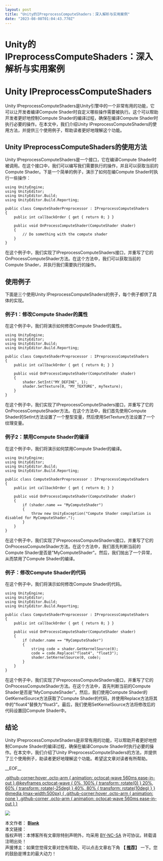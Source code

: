 ```yaml
---
layout: post
title: "Unity的IPreprocessComputeShaders：深入解析与实用案例"
date: "2023-08-08T01:04:43.770Z"
---
```

Unity的IPreprocessComputeShaders：深入解析与实用案例
=========================================

Unity IPreprocessComputeShaders
===============================

Unity IPreprocessComputeShaders是Unity引擎中的一个非常有用的功能，它可以让开发者编译Compute Shader时自定义哪些操作需要被执行。这个可以帮助开发者更好地控制Compute Shader的编译过程，确保在编译Compute Shader时执行必要的操作。在本文中，我们介绍Unity IPreprocessComputeShaders的使用方法，并提供三个使用例子，帮助读者更好地理解这个功能。

Unity IPreprocessComputeShaders的使用方法
------------------------------------

Unity IPreprocessComputeShaders是一个接口，它在编译Compute Shader时被调用。在这个接口中，我们可以编写我们需要执行的操作，并且可以获取当前的Compute Shader。下是一个简单的例子，演示了如何在编Compute Shader时执行一些操作：

    using UnityEngine;
    using UnityEditor;
    using UnityEditor.Build;
    using UnityEditor.Build.Reporting;
    
    public class ComputeShaderPreprocessor : IPreprocessComputeShaders
    {
        public int callbackOrder { get { return 0; } }
    
        public void OnProcessComputeShader(ComputeShader shader)
        {
            // Do something with the compute shader
        }
    }
    

在这个例子中，我们实现了IPreprocessComputeShaders接口，并重写了它的OnProcessComputeShader方法。在这个方法中，我们可以获取当前的Compute Shader，并执行我们需要执行的操作。

使用例子
----

下面是三个使用Unity IPreprocessComputeShaders的例子，每个例子都供了具体的实现。

### 例子1：修改Compute Shader的属性

在这个例子中，我们将演示如何修改Compute Shader的属性。

    using UnityEngine;
    using UnityEditor;
    using UnityEditor.Build;
    using UnityEditor.Build.Reporting;
    
    public class ComputeShaderPreprocessor : IPreprocessComputeShaders
    {
        public int callbackOrder { get { return 0; } }
    
        public void OnProcessComputeShader(ComputeShader shader)
        {
            shader.SetInt("MY_DEFINE", 1);
            shader.SetTexture(0, "MY_TEXTURE", myTexture);
        }
    }
    

在这个例子中，我们实现了IPreprocessComputeShaders接口，并重写了它的OnProcessComputeShader方法。在这个方法中，我们首先使用Compute Shader的SetInt方法设置了一个整型变量，然后使用SetTexture方法设置了一个纹理变量。

### 例子2：禁用Compute Shader的编译

在这个例子中，我们将演示如何禁用Compute Shader的编译。

    using UnityEngine;
    using UnityEditor;
    using UnityEditor.Build;
    using UnityEditor.Build.Reporting;
    
    public class ComputeShaderPreprocessor : IPreprocessComputeShaders
    {
        public int callbackOrder { get { return 0; } }
    
        public void OnProcessComputeShader(ComputeShader shader)
        {
            if (shader.name == "MyComputeShader")
            {
                throw new UnityException("Compute Shader compilation is disabled for MyComputeShader.");
            }
        }
    }
    

在这个例子中，我们实现了IPreprocessComputeShaders接口，并重写了它的OnProcessComputeShader方法。在这个方法中，我们首先判断当前的Compute Shader是否是"MyComputeShader"。然后，我们抛出了一个异常，从而禁用了Compute Shader的编译。

### 例子：修改Compute Shader的代码

在这个例子中，我们将演示如何修改Compute Shader的代码。

    using UnityEngine;
    using UnityEditor;
    using UnityEditor.Build;
    using UnityEditor.Build.Reporting;
    
    public class ComputeShaderPreprocessor : IPreprocessComputeShaders
    {
        public int callbackOrder { get { return 0; } }
    
        public void OnProcessComputeShader(ComputeShader shader)
        {
            if (shader.name == "MyComputeShader")
            {
                string code = shader.GetKernelSource(0);
                code = code.Replace("float4", "float3");
                shader.SetKernelSource(0, code);
            }
        }
    }
    

在这个例子中，我们实现了IPreprocessComputeShaders接口，并重写了它的OnProcessComputeShader方法。在这个方法中，首先判断当前的Compute Shader是否是"MyComputeShader"。然后，我们使用Compute Shader的GetKernelSource方法获取了Compute Shader的代码，并使用Replace方法将其中的"float4"替换为"float3"。最后，我们使用SetKernelSource方法将修改后的代码设置回Compute Shader中。

结论
--

Unity IPreprocessComputeShaders是非常有用的功能，可以帮助开者更好地控制Compute Shader的编译过程，确保在编译Compute Shader时执行必要的操作。在本文中，我们介绍了Unity IPreprocessComputeShaders的方法，并提供了三个使用例子，助读者更好地理解这个功能。希望这文章对读者有所帮助。

\_\_EOF\_\_

[.github-corner:hover .octo-arm { animation: octocat-wave 560ms ease-in-out } @keyframes octocat-wave { 0%, 100% { transform: rotate(0) } 20%, 60% { transform: rotate(-25deg) } 40%, 80% { transform: rotate(10deg) } } @media (max-width:500px) { .github-corner:hover .octo-arm { animation: none } .github-corner .octo-arm { animation: octocat-wave 560ms ease-in-out } }](https://github.com/alianblank/)

![](https://pic.cnblogs.com/avatar/406187/20200828011120.png)

本文作者： **[Blank](#)**  
本文链接：[](#)  
版权声明：本博客所有文章除特别声明外，均采用 [BY-NC-SA](https://creativecommons.org/licenses/by-nc-nd/4.0/ "BY-NC-SA") 许可协议。转载请注明出处！  
声援博主：如果您觉得文章对您有帮助，可以点击文章右下角 **【 [推荐](javascript:void(0);)】** 一下。您的鼓励是博主的最大动力！